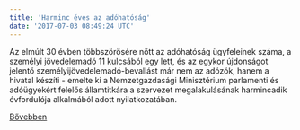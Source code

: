 ```yaml
---
title: 'Harminc éves az adóhatóság'
date: '2017-07-03 08:49:24 UTC'
---
```


Az elmúlt 30 évben többszörösére nőtt az adóhatóság ügyfeleinek száma, a személyi jövedelemadó 11 kulcsából egy lett, és az egykor újdonságot jelentő személyijövedelemadó-bevallást már nem az adózók, hanem a hivatal készíti - emelte ki a Nemzetgazdasági Minisztérium parlamenti és adóügyekért felelős államtitkára a szervezet megalakulásának harmincadik évfordulója alkalmából adott nyilatkozatában.


[Bővebben](http://ift.tt/2sxR6AP)
